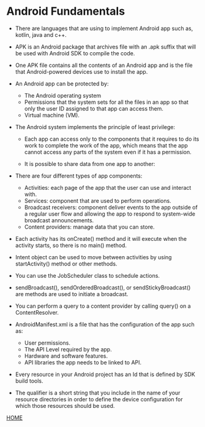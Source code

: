 # **Android Fundamentals**

* There are languages that are using to implement Android app such as, kotlin, java and c++.
* APK is an Android package that archives file with an .apk suffix that will be used with Android SDK to compile the code.
* One APK file contains all the contents of an Android app and is the file that Android-powered devices use to install the app.
* An Android app can be protected by:
  * The Android operating system
  * Permissions that the system sets for all the files in an app so that only the user ID assigned to that app can access them.
  * Virtual machine (VM).

* The Android system implements the principle of least privilege: 
  * Each app can access only to the components that it requires to do its work to complete the work of the app, which means that the app cannot access any parts of the system even if it has a permission.

  * It is possible to share data from one app to another:

* There are four different types of app components:
  * Activities: each page of the app that the user can use and interact with.
  * Services: component that are used to perform operations.
  * Broadcast receivers: component deliver events to the app outside of a regular user flow and allowing the app to respond to system-wide broadcast announcements. 
  * Content providers: manage data that you can store.

* Each activity has its onCreate() method and it will execute when the activity starts, so there is no main() method.
* Intent object can be used to move between activities by using startActivity() method or other methods. 
* You can use the JobScheduler class to schedule actions. 
* sendBroadcast(), sendOrderedBroadcast(), or sendStickyBroadcast() are methods are used to initiate a broadcast.
* You can perform a query to a content provider by calling query() on a ContentResolver.

* AndroidManifest.xml is a file that has the configuration of the app such as:
  * User permissions.
  * The API Level required by the app.
  * Hardware and software features.
  * API libraries the app needs to be linked to API.
 
* Every resource in your Android project has an Id that is defined by SDK build tools.
* The qualifier is a short string that you include in the name of your resource directories in order to define the device configuration for which those resources should be used.



[HOME](https://malkhaleel88.github.io/reading-notes)